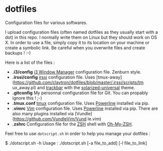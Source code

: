 # dotfiles

Configuration files for various softwares.

I upload configuration files (often named dotfiles as
they usually start with a dot) in this repo. I normally
write them on Linux but they should work on OS X. In
order to use a file, simply copy it to its location on
your machine or create a symbolic link. Be careful when you overwrite files and
create backups ! :-)

Here is a list of the files :

* **.i3/config** [i3 Window Manager](https://i3wm.org/) configuration file.
  Zenburn style.
* **.irssi/config** [irssi](https://irssi.org/) configuration file. Uses
  [tmux-away](https://github.com/claytron/dotfiles/blob/master/.irssi/scripts/tm
  ux_away.pl) and
  [trackbar](https://github.com/mjholtkamp/irssi-trackbar) with the
  [solarized-universal](https://github.com/huyz/irssi-colors-solarized) theme.
* **.gitconfig** My personnal configuration file for Git. You can propably
  ignore this ! ;-)
* **.tmux.conf** [tmux](https://tmux.github.io/) configuration file. Uses
  [Powerline](https://github.com/powerline/powerline) installed via pip.
* **.vimrc** [Vim](http://www.vim.org/) configuration file. Uses
  [Powerline](https://github.com/powerline/powerline) installed via pip. There
  are also many plugins installed via [Vundle](https://github.com/VundleVim/Vund
  le.vim)
* **.zshrc** Configuration file for the [ZSH](http://www.zsh.org/) shell with
  [Oh-My-ZSH](https://github.com/robbyrussell/oh-my-zsh).

Feel free to use `dotscript.sh` in order to help you manage your dotfiles :

$ ./dotscript.sh -h
Usage : ./dotscript.sh \[-a file\_to\_add\] \[-l file\_to\_link\]
